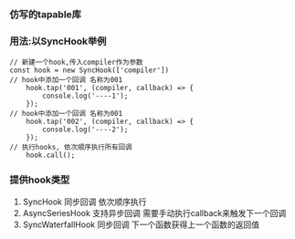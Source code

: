 
### 仿写的tapable库



### 用法:以SyncHook举例
~~~JS
// 新建一个hook,传入compiler作为参数
const hook = new SyncHook(['compiler'])
// hook中添加一个回调 名称为001
    hook.tap('001', (compiler, callback) => {
        console.log('----1');
    });
// hook中添加一个回调 名称为001
    hook.tap('002', (compiler, callback) => {
        console.log('----2');
    });
// 执行hooks, 依次顺序执行所有回调
    hook.call();
~~~


### 提供hook类型
1. SyncHook 同步回调 依次顺序执行
2. AsyncSeriesHook 支持异步回调  需要手动执行callback来触发下一个回调
3. SyncWaterfallHook 同步回调    下一个函数获得上一个函数的返回值